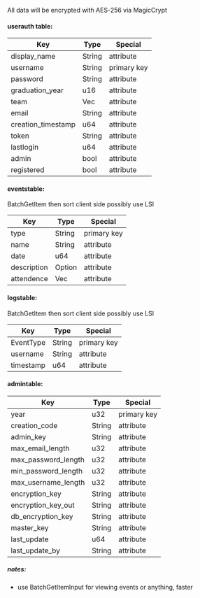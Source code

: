 All data will be encrypted with AES-256 via MagicCrypt

#### userauth table:

| Key                 | Type          | Special  	  |
|---------------------|---------------|---------------|
| display_name        | String        | attribute     |
| username            | String        | primary key   |
| password            | String        | attribute     |
| graduation_year     | u16           | attribute     |
| team  		      | Vec<String>   | attribute     |
| email               | String        | attribute     |
| creation_timestamp  | u64           | attribute     |
| token               | String        | attribute     |
| lastlogin           | u64           | attribute     |
| admin               | bool          | attribute     |
| registered          | bool          | attribute     |

#### eventstable:

BatchGetItem then sort client side
possibly use LSI

| Key                 | Type          | Special  	  |
|---------------------|---------------|---------------|
| type                | String        | primary key   |
| name                | String        | attribute     |
| date                | u64           | attribute     |
| description         | Option<String>| attribute     |
| attendence          | Vec<String>   | attribute     |

#### logstable:

BatchGetItem then sort client side
possibly use LSI

| Key                 | Type          | Special  	  |
|---------------------|---------------|---------------|
| EventType           | String        | primary key   |
| username            | String        | attribute     |
| timestamp           | u64           | attribute     |


#### admintable:
| Key                 | Type          | Special  	  |
|---------------------|---------------|---------------|
| year                | u32           | primary key   |
| creation_code       | String        | attribute     |
| admin_key           | String        | attribute     |
| max_email_length    | u32           | attribute     |
| max_password_length | u32           | attribute     |
| min_password_length | u32           | attribute     |
| max_username_length | u32           | attribute     |
| encryption_key      | String        | attribute     |
| encryption_key_out  | String        | attribute     |
| db_encryption_key   | String        | attribute     |
| master_key          | String        | attribute     |
| last_update         | u64           | attribute     |
| last_update_by      | String        | attribute     |

##### notes:
* use BatchGetItemInput for viewing events or anything, faster
